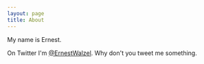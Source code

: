 ```yaml
---
layout: page
title: About
---
```


My name is Ernest.

On Twitter I'm [@ErnestWalzel](http://twitter.com/ErnestWalzel). Why don't you tweet me something.
